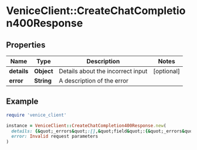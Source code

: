 # VeniceClient::CreateChatCompletion400Response

## Properties

| Name | Type | Description | Notes |
| ---- | ---- | ----------- | ----- |
| **details** | **Object** | Details about the incorrect input | [optional] |
| **error** | **String** | A description of the error |  |

## Example

```ruby
require 'venice_client'

instance = VeniceClient::CreateChatCompletion400Response.new(
  details: {&quot;_errors&quot;:[],&quot;field&quot;:{&quot;_errors&quot;:[&quot;Field is required&quot;]}},
  error: Invalid request parameters
)
```

